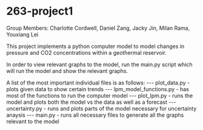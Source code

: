 # 263-project1
Group Members: Charlotte Cordwell, Daniel Zang, Jacky Jin, Milan Rama, Youxiang Lei

This project implements a python computer model to model changes in pressure and CO2 concentrations within a geothermal reservoir.

In order to view relevant graphs to the model, run the main.py script which will run the model and show the relevant graphs.

A list of the most important individual files is as follows:
--- plot_data.py - plots given data to show certain trends
--- lpm_model_functions.py - has most of the functions to run the computer model
--- plot_lpm.py - runs the model and plots both the model vs the data as well as a forecast
--- uncertainty.py - runs and plots parts of the model necessary for uncertainty anaysis
--- main.py - runs all necessary files to generate all the graphs relevant to the model
